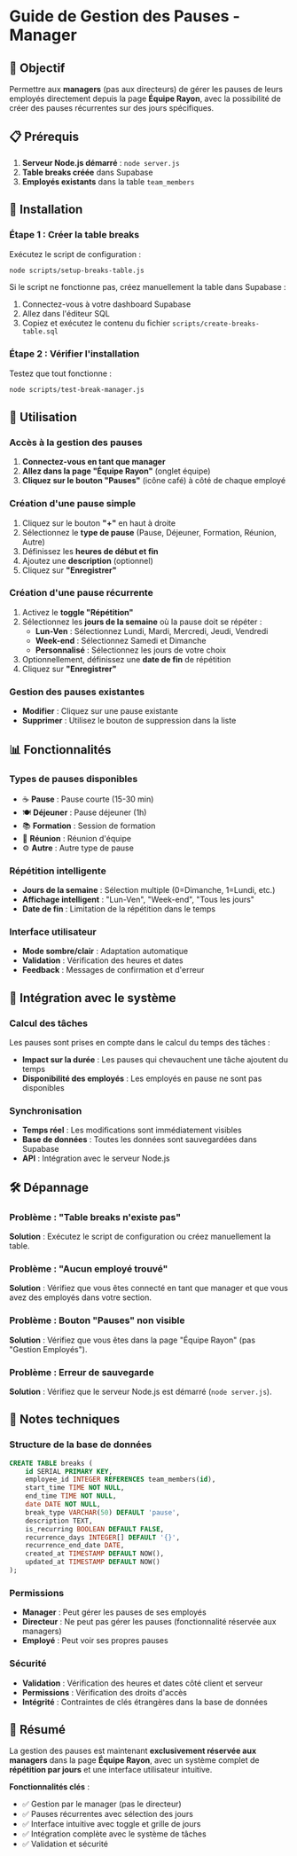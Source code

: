# Guide de Gestion des Pauses - Manager

## 🎯 Objectif

Permettre aux **managers** (pas aux directeurs) de gérer les pauses de leurs employés directement depuis la page **Équipe Rayon**, avec la possibilité de créer des pauses récurrentes sur des jours spécifiques.

## 📋 Prérequis

1. **Serveur Node.js démarré** : `node server.js`
2. **Table breaks créée** dans Supabase
3. **Employés existants** dans la table `team_members`

## 🔧 Installation

### Étape 1 : Créer la table breaks

Exécutez le script de configuration :

```bash
node scripts/setup-breaks-table.js
```

Si le script ne fonctionne pas, créez manuellement la table dans Supabase :

1. Connectez-vous à votre dashboard Supabase
2. Allez dans l'éditeur SQL
3. Copiez et exécutez le contenu du fichier `scripts/create-breaks-table.sql`

### Étape 2 : Vérifier l'installation

Testez que tout fonctionne :

```bash
node scripts/test-break-manager.js
```

## 🚀 Utilisation

### Accès à la gestion des pauses

1. **Connectez-vous en tant que manager**
2. **Allez dans la page "Équipe Rayon"** (onglet équipe)
3. **Cliquez sur le bouton "Pauses"** (icône café) à côté de chaque employé

### Création d'une pause simple

1. Cliquez sur le bouton **"+"** en haut à droite
2. Sélectionnez le **type de pause** (Pause, Déjeuner, Formation, Réunion, Autre)
3. Définissez les **heures de début et fin**
4. Ajoutez une **description** (optionnel)
5. Cliquez sur **"Enregistrer"**

### Création d'une pause récurrente

1. Activez le **toggle "Répétition"**
2. Sélectionnez les **jours de la semaine** où la pause doit se répéter :
   - **Lun-Ven** : Sélectionnez Lundi, Mardi, Mercredi, Jeudi, Vendredi
   - **Week-end** : Sélectionnez Samedi et Dimanche
   - **Personnalisé** : Sélectionnez les jours de votre choix
3. Optionnellement, définissez une **date de fin** de répétition
4. Cliquez sur **"Enregistrer"**

### Gestion des pauses existantes

- **Modifier** : Cliquez sur une pause existante
- **Supprimer** : Utilisez le bouton de suppression dans la liste

## 📊 Fonctionnalités

### Types de pauses disponibles

- ☕ **Pause** : Pause courte (15-30 min)
- 🍽️ **Déjeuner** : Pause déjeuner (1h)
- 📚 **Formation** : Session de formation
- 👥 **Réunion** : Réunion d'équipe
- ⚙️ **Autre** : Autre type de pause

### Répétition intelligente

- **Jours de la semaine** : Sélection multiple (0=Dimanche, 1=Lundi, etc.)
- **Affichage intelligent** : "Lun-Ven", "Week-end", "Tous les jours"
- **Date de fin** : Limitation de la répétition dans le temps

### Interface utilisateur

- **Mode sombre/clair** : Adaptation automatique
- **Validation** : Vérification des heures et dates
- **Feedback** : Messages de confirmation et d'erreur

## 🔄 Intégration avec le système

### Calcul des tâches

Les pauses sont prises en compte dans le calcul du temps des tâches :
- **Impact sur la durée** : Les pauses qui chevauchent une tâche ajoutent du temps
- **Disponibilité des employés** : Les employés en pause ne sont pas disponibles

### Synchronisation

- **Temps réel** : Les modifications sont immédiatement visibles
- **Base de données** : Toutes les données sont sauvegardées dans Supabase
- **API** : Intégration avec le serveur Node.js

## 🛠️ Dépannage

### Problème : "Table breaks n'existe pas"

**Solution** : Exécutez le script de configuration ou créez manuellement la table.

### Problème : "Aucun employé trouvé"

**Solution** : Vérifiez que vous êtes connecté en tant que manager et que vous avez des employés dans votre section.

### Problème : Bouton "Pauses" non visible

**Solution** : Vérifiez que vous êtes dans la page "Équipe Rayon" (pas "Gestion Employés").

### Problème : Erreur de sauvegarde

**Solution** : Vérifiez que le serveur Node.js est démarré (`node server.js`).

## 📝 Notes techniques

### Structure de la base de données

```sql
CREATE TABLE breaks (
    id SERIAL PRIMARY KEY,
    employee_id INTEGER REFERENCES team_members(id),
    start_time TIME NOT NULL,
    end_time TIME NOT NULL,
    date DATE NOT NULL,
    break_type VARCHAR(50) DEFAULT 'pause',
    description TEXT,
    is_recurring BOOLEAN DEFAULT FALSE,
    recurrence_days INTEGER[] DEFAULT '{}',
    recurrence_end_date DATE,
    created_at TIMESTAMP DEFAULT NOW(),
    updated_at TIMESTAMP DEFAULT NOW()
);
```

### Permissions

- **Manager** : Peut gérer les pauses de ses employés
- **Directeur** : Ne peut pas gérer les pauses (fonctionnalité réservée aux managers)
- **Employé** : Peut voir ses propres pauses

### Sécurité

- **Validation** : Vérification des heures et dates côté client et serveur
- **Permissions** : Vérification des droits d'accès
- **Intégrité** : Contraintes de clés étrangères dans la base de données

## 🎉 Résumé

La gestion des pauses est maintenant **exclusivement réservée aux managers** dans la page **Équipe Rayon**, avec un système complet de **répétition par jours** et une interface utilisateur intuitive.

**Fonctionnalités clés** :
- ✅ Gestion par le manager (pas le directeur)
- ✅ Pauses récurrentes avec sélection des jours
- ✅ Interface intuitive avec toggle et grille de jours
- ✅ Intégration complète avec le système de tâches
- ✅ Validation et sécurité 